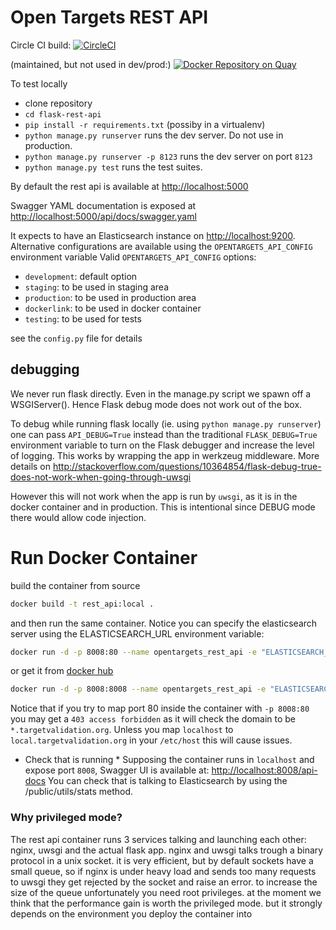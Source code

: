 Open Targets REST API
=====================

Circle CI build: [![CircleCI](https://circleci.com/gh/opentargets/rest_api.svg?style=svg&circle-token=a6f30fb72fe7b0b079ad0f3cd232ef02a43b9e35)](https://circleci.com/gh/opentargets/rest_api)

(maintained, but not used in dev/prod:) [![Docker Repository on Quay](https://quay.io/repository/opentargets/opentargets_rest_api_base/status "Docker Repository on Quay")](https://quay.io/repository/opentargets/opentargets_rest_api_base)


To test locally

- clone repository
- ```cd flask-rest-api```
- ```pip install -r requirements.txt``` (possiby in a virtualenv)
- ```python manage.py runserver``` runs the dev server. Do not use in production.
- ```python manage.py runserver -p 8123``` runs the dev server on port `8123`
- ```python manage.py test``` runs the test suites.

By default the rest api is available at [http://localhost:5000](http://localhost:5000)

Swagger YAML documentation is exposed at  [http://localhost:5000/api/docs/swagger.yaml](http://localhost:5000/api/docs/swagger.yaml)

It expects to have an Elasticsearch instance on [http://localhost:9200](http://localhost:9200). 
Alternative configurations are available using the `OPENTARGETS_API_CONFIG` environment variable
Valid `OPENTARGETS_API_CONFIG` options:

- `development`: default option
- `staging`: to be used in staging area
- `production`: to be used in production area
- `dockerlink`: to be used in docker container
- `testing`: to be used for tests

see the `config.py` file for details


## debugging
We never run flask directly. Even in the manage.py script we spawn off a
WSGIServer(). Hence Flask debug mode does not work out of the box. 

To debug while running flask locally (ie. using `python manage.py runserver`) 
one can pass `API_DEBUG=True` instead than the traditional `FLASK_DEBUG=True`
environment variable to turn on the Flask debugger and increase the level of logging. 
This works by wrapping the app in werkzeug middleware.
More details on http://stackoverflow.com/questions/10364854/flask-debug-true-does-not-work-when-going-through-uwsgi

However this will not work when the app is run by `uwsgi`, as it is in 
the docker container and in production. This is intentional since DEBUG
mode there would allow code injection.

Run Docker Container
====================

build the container from source
```bash
docker build -t rest_api:local .
```

and then run the same container. 
Notice you can specify the elasticsearch server using the ELASTICSEARCH_URL environment variable:
```bash
docker run -d -p 8008:80 --name opentargets_rest_api -e "ELASTICSEARCH_URL=http://localhost:9200" --privileged rest_api:local
```

or get it from [docker hub](https://hub.docker.com/r/opentargets/rest_api/builds/)
```bash
docker run -d -p 8008:8008 --name opentargets_rest_api -e "ELASTICSEARCH_URL=http://localhost:9200" --privileged opentargets/rest_api

```
Notice that if you try to map port 80 inside the container with `-p 8008:80` you may get a `403 access forbidden` as it will check the domain to be `*.targetvalidation.org`.
Unless you map `localhost` to `local.targetvalidation.org` in your `/etc/host` this will cause issues.

* Check that is running *
Supposing the container runs in `localhost` and expose port `8008`, Swagger UI is available at: [http://localhost:8008/api-docs](http://localhost:8008/api-docs)
You can check that is talking to Elasticsearch by using the /public/utils/stats method.

### Why privileged mode?
The rest api container runs 3 services talking and launching each other: nginx, uwsgi and the actual flask app.
nginx and uwsgi talks trough a binary protocol in a unix socket.
it is very efficient, but by default sockets have a small queue, so if nginx is under heavy load and sends too many requests to uwsgi they get rejected by the socket and raise an error. to increase the size of the queue unfortunately you need root privileges.
at the moment we think that the performance gain is worth the privileged mode. but it strongly depends on the environment you deploy the container into

